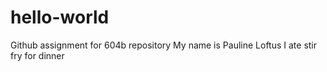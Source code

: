 # hello-world
Github assignment for 604b repository
My name is Pauline Loftus
I ate stir fry for dinner

